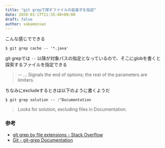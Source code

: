 ```yaml
---
title: "git grepで探すファイルの拡張子を指定"
date: 2020-01-17T11:35:48+09:00
draft: false
author: sakamossan
---
```


こんな感じでできる

```console
$ git grep cache -- '*.java'
```

git grepでは `--` 以降が対象パスの指定となっているので、そこにglobを書くと探索するファイルを指定できる

> -- <pathspec>…​
> Signals the end of options; the rest of the parameters are <pathspec> limiters.

ちなみにexcludeするときは以下のように書くようだ

```console
$ git grep solution -- :^Documentation
```

> Looks for solution, excluding files in Documentation.

### 参考

- [git grep by file extensions - Stack Overflow](https://stackoverflow.com/questions/13867705/git-grep-by-file-extensions)
- [Git - git-grep Documentation](https://git-scm.com/docs/git-grep#Documentation/git-grep.txt-ltpathspecgt82308203)


